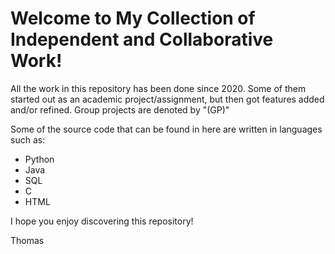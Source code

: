 # Welcome to My Collection of Independent and Collaborative Work!

All the work in this repository has been done since 2020. Some of them started out as an academic project/assignment, but then got features added and/or refined. Group projects are denoted by "(GP)"

Some of the source code that can be found in here are written in languages such as:

- Python
- Java
- SQL
- C
- HTML

I hope you enjoy discovering this repository!

Thomas
